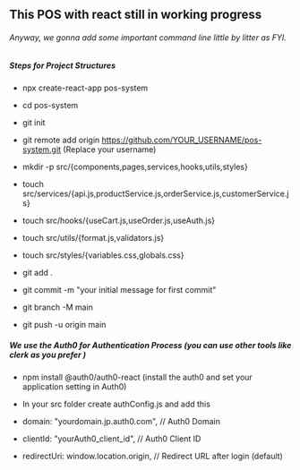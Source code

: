 ## This POS with react still in working progress
###### Anyway, we gonna add some important command line little by litter as FYI.


##### Steps for Project Structures

- npx create-react-app pos-system
- cd pos-system

- git init
- git remote add origin https://github.com/YOUR_USERNAME/pos-system.git  (Replace your username)

- mkdir -p src/{components,pages,services,hooks,utils,styles}
- touch src/services/{api.js,productService.js,orderService.js,customerService.js}
- touch src/hooks/{useCart.js,useOrder.js,useAuth.js}
- touch src/utils/{format.js,validators.js}
- touch src/styles/{variables.css,globals.css}

- git add .
- git commit -m "your initial message for first commit"

- git branch -M main
- git push -u origin main

##### We use the Auth0 for Authentication Process (you can use other tools like clerk as you prefer )

- npm install @auth0/auth0-react  (install the auth0 and set your application setting in Auth0)

- In your src folder create authConfig.js and add this
- domain: "yourdomain.jp.auth0.com",  // Auth0 Domain
- clientId: "yourAuth0_client_id", // Auth0 Client ID
- redirectUri: window.location.origin,  // Redirect URL after login (default)
